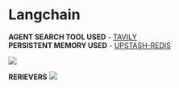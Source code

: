 # Langchain

**AGENT SEARCH TOOL USED** - [TAVILY](https://www.tavily.com/)
<br>
**PERSISTENT MEMORY USED** - [UPSTASH-REDIS](https://js.langchain.com/docs/integrations/stores/upstash_redis_storage/)

<img src="https://js.langchain.com/assets/images/rag_concepts-4499b260d1053838a3e361fb54f376ec.png">

**RERIEVERS**
<img src="https://js.langchain.com/assets/images/retriever_full_docs-e6282aafd63f69ab3fcb26b2cfc46b5c.png">
